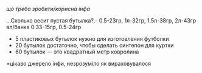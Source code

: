 *що треба зробити/корисна інфа*

...Сколько весит пустая бутылка?.- 0.5-23гр, 1л-32гр, 1.5л-38гр, 2л-43гр ал/банка 0.33-15гр, 0.5-24гр

- 5 пластиковых бутылок нужно для изготовления футболки
- 20 бутылок достаточно, чтобы сделать синтепон для куртки
- 60 бутылок — это квадратный метр ковролина

=цікаво джерело інфи, незрозуміло як вираховувалося 

